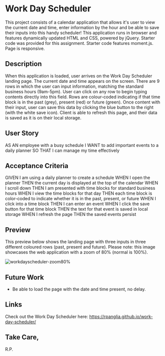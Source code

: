 # Work Day Scheduler 
This project consists of a calendar application that allows it's user to view the current date and time, enter information by the hour and be able to save their inputs into this handy scheduler! This application runs in browser and features dynamically updated HTML and CSS, powered by jQuery. Starter code was provided for this assignment. Starter code features moment.js. Page is responsive. 

## Description 
When this application is loaded, user arrives on the Work Day Scheduler landing page. The current date and time appears on the screen. There are 9 rows in which the user can input information, matching the standard business hours (9am-5pm).
User can click on any row to begin typing contents directly into this field. Rows are colour-coded indicating if that time block is in the past (grey), present (red) or future (green). Once content with their input, user can save this data by clicking the blue button to the right (with the white save icon). Client is able to refresh this page, and their data is saved as it is on their local storage.

## User Story
AS AN employee with a busy schedule
I WANT to add important events to a daily planner
SO THAT I can manage my time effectively

## Acceptance Criteria
GIVEN I am using a daily planner to create a schedule
WHEN I open the planner
THEN the current day is displayed at the top of the calendar
WHEN I scroll down
THEN I am presented with time blocks for standard business hours
WHEN I view the time blocks for that day
THEN each time block is color-coded to indicate whether it is in the past, present, or future
WHEN I click into a time block
THEN I can enter an event
WHEN I click the save button for that time block
THEN the text for that event is saved in local storage
WHEN I refresh the page
THEN the saved events persist

## Preview
This preview below shows the landing page with three inputs in three different coloured rows (past, present and future). Please note: this image showcases the web application with a zoom of 80% (normal is 100%). 

![workdayscheduler-zoom80%](https://user-images.githubusercontent.com/88461011/137598075-cf194dd4-2280-4c5b-819d-46fbeda8fc26.jpg)


## Future Work
* Be able to load the page with the date and time present, no delay. 

## Links
Check out the Work Day Scheduler here: https://rpanglia.github.io/work-day-scheduler/

## Take Care,
R.P.
